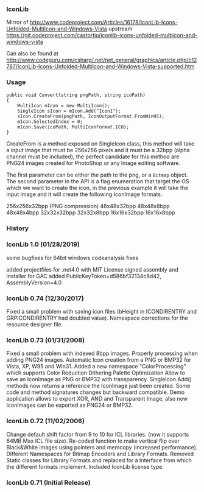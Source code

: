 ### IconLib

Mirror of http://www.codeproject.com/Articles/16178/IconLib-Icons-Unfolded-MultiIcon-and-Windows-Vista
upstream https://git.codeproject.com/castortiu/iconlib-icons-unfolded-multiicon-and-windows-vista

Can also be found at http://www.codeguru.com/csharp/.net/net_general/graphics/article.php/c12787/IconLib-Icons-Unfolded-MultiIcon-and-Windows-Vista-supported.htm

### Usage

    public void Convert(string pngPath, string icoPath)
    {
        MultiIcon mIcon = new MultiIcon();
        SingleIcon sIcon = mIcon.Add("Icon1");
        sIcon.CreateFrom(pngPath, IconOutputFormat.FromWin95);
        mIcon.SelectedIndex = 0;
        mIcon.Save(icoPath, MultiIconFormat.ICO);
    }

CreateFrom is a method exposed on SingleIcon class, this method will take a input image that must be 256x256 pixels and it must be a 32bpp (alpha channel must be included), the perfect candidate for this method are PNG24 images created for PhotoShop or any Image editing software.

The first parameter can be either the path to the png, or a `Bitmap` object. The second parameter in the API is a flag enumeration that target the OS which we want to create the icon, in the previous example it will take the input image and it will create the following IconImage formats.

256x256x32bpp (PNG compression)
48x48x32bpp 
48x48x8bpp
48x48x4bpp
32x32x32bpp
32x32x8bpp
16x16x32bpp
16x16x8bpp

### History

### IconLib 1.0 (01/28/2019)

some bugfixes for 64bit windows
codeanalysis fixes

added projectfiles for .net4.0 with MIT License
signed assembly and installer for GAC added
PublicKeyToken=d586bf32134c8d42, AssemblyVersion=4.0

### IconLib 0.74 (12/30/2017)

Fixed a small problem with saving icon files (bHeight in ICONDIRENTRY and GRPICONDIRENTRY had doubled value).
Namespace corrections for the resource designer file.

### IconLib 0.73 (01/31/2008)

Fixed a small problem with indexed 8bpp images.
Properly processing when adding PNG24 images.
Automatic Icon creation from a PNG or BMP32 for Vista, XP, W95 and Win31.
Added a new namespace "ColorProcessing" which supports
Color Reduction
Dithering
Palette Optimization
Allow to save an IconImage as PNG or BMP32 with transparency.
SingleIcon.Add() methods now returns a reference the IconImage just been created.
Some code and method signatures changes but backward compatible.
Demo application allows to export XOR, AND and Transparent Image, also now IconImages can be exported as PNG24 or BMP32.

### IconLib 0.72 (11/02/2006)

Change default shift factor from 9 to 10 for ICL libraries. (now it supports 64MB Max ICL file size).
Re-coded function to make vertical flip over Black&White images using pointers and memcopy (increased performance).
Different Namespaces for Bitmap Encoders and Library Formats.
Removed Static classes for Library Formats and replaced for a Interface from which the different formats implement.
Included IconLib license type.

### IconLib 0.71 (Initial Release)
